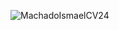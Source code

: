 ![MachadoIsmaelCV24](https://github.com/samdeveloper23/samdeveloper23/assets/132347661/de58ce29-0c6c-4bb0-b113-50543e6e3273)
